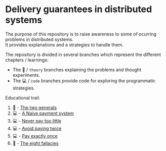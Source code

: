 # Delivery guarantees in distributed systems

The purpose of this repository is to raise awareness to some of ocurring problems in distributed systems. \
It provides explanations and a strategies to handle them.

The repository is divided in several branches which represent the different chapters / learnings:
- The :book: / `theory` branches explaining the problems and thought experiments. 
- The :computer: / `code` branches provide code for exploring the programmatic strategies.

Educational trail:
1. :book: - [The two generals](https://github.com/in-der-kothe/exactly-once-semantics/tree/theory/two-generals)
2. :computer: - [A Naive payment system](https://github.com/in-der-kothe/exactly-once-semantics/tree/code/naive-payment-system)
3. :computer: - [Never pay too little](https://github.com/in-der-kothe/exactly-once-semantics/tree/code/never-pay-too-little)
4. :computer: - [Avoid paying twice](https://github.com/in-der-kothe/exactly-once-semantics/tree/code/avoid-paying-twice)
5. :computer: - [Pay exactly once](https://github.com/in-der-kothe/exactly-once-semantics/tree/code/paying-exactly-once)
6. :book: - [The eight fallacies](https://github.com/in-der-kothe/exactly-once-semantics/tree/theory/fallacies)

